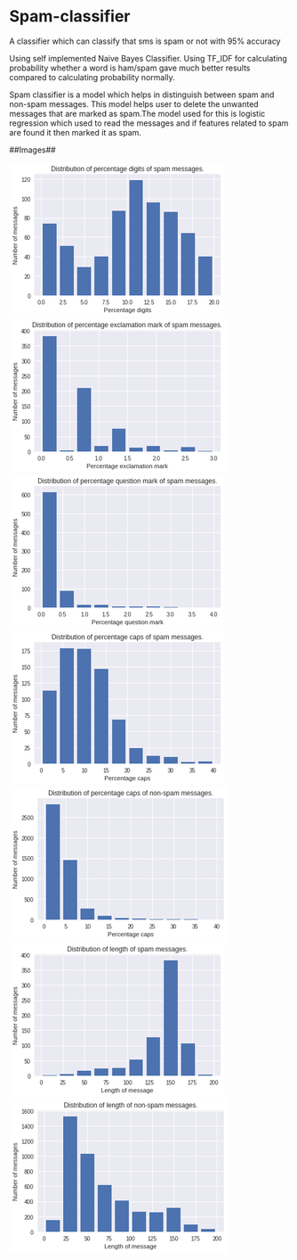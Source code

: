 # Spam-classifier
A classifier which can classify that sms is spam or not with 95% accuracy

Using self implemented Naive Bayes Classifier. Using TF_IDF for calculating probability whether a word is ham/spam gave much better results compared to calculating probability normally. 

Spam classifier is a model which helps in distinguish between spam and non-spam messages. This model helps user to delete the unwanted messages that are marked as spam.The model used for this is logistic regression which used to read the messages and if features related to spam are found it then marked it as spam.

##Images##

<img src="Images/plot1.png">
<img src="Images/plot2.png">
<img src="Images/plot3.png">
<img src="Images/plot5.png">
<img src="Images/plot6.png">
<img src="Images/plot7.png">
<img src="Images/plot8.png">